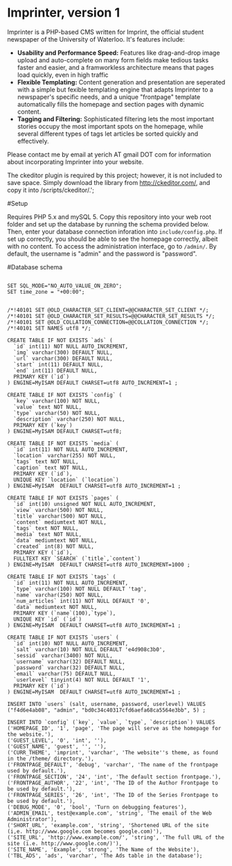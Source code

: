 Imprinter, version 1
====================

Imprinter is a PHP-based CMS written for Imprint, the official student newspaper
of the University of Waterloo. It's features include:

- **Usability and Performance Speed:** Features like drag-and-drop image upload and auto-complete on many form fields make tedious tasks faster and easier, and a framworkless architecture means that pages load quickly, even in high traffic
- **Flexible Templating:** Content generation and presentation are seperated with a simple but fexible templating engine that adapts Imprinter to a newspaper's specific needs, and a unique "frontpage" template automatically fills the homepage and section pages with dynamic content.
- **Tagging and Filtering:** Sophisticated filtering lets the most important stories occupy the most important spots on the homepage, while several different types of tags let articles be sorted quickly and effectively.

Please contact me by email at yerich AT gmail DOT com for information about incorporating Imprinter into your website.

The ckeditor plugin is required by this project; however, it is not included to save space. Simply download the library
from http://ckeditor.com/, and copy it into /scripts/ckeditor/.';

#Setup

Requires PHP 5.x and mySQL 5. Copy this repository into your web root folder and set up the database by running the schema provided below. Then, enter your database connection inforation into `include/config.php`. If set up correctly, you should be able to see the homepage correctly, albeit with no content. To access the administration interface, go to `/admin/`. By default, the username is "admin" and the password is "password".


#Database schema

```

SET SQL_MODE="NO_AUTO_VALUE_ON_ZERO";
SET time_zone = "+00:00";


/*!40101 SET @OLD_CHARACTER_SET_CLIENT=@@CHARACTER_SET_CLIENT */;
/*!40101 SET @OLD_CHARACTER_SET_RESULTS=@@CHARACTER_SET_RESULTS */;
/*!40101 SET @OLD_COLLATION_CONNECTION=@@COLLATION_CONNECTION */;
/*!40101 SET NAMES utf8 */;

CREATE TABLE IF NOT EXISTS `ads` (
  `id` int(11) NOT NULL AUTO_INCREMENT,
  `img` varchar(300) DEFAULT NULL,
  `url` varchar(300) DEFAULT NULL,
  `start` int(11) DEFAULT NULL,
  `end` int(11) DEFAULT NULL,
  PRIMARY KEY (`id`)
) ENGINE=MyISAM DEFAULT CHARSET=utf8 AUTO_INCREMENT=1 ;

CREATE TABLE IF NOT EXISTS `config` (
  `key` varchar(100) NOT NULL,
  `value` text NOT NULL,
  `type` varchar(50) NOT NULL,
  `description` varchar(250) NOT NULL,
  PRIMARY KEY (`key`)
) ENGINE=MyISAM DEFAULT CHARSET=utf8;

CREATE TABLE IF NOT EXISTS `media` (
  `id` int(11) NOT NULL AUTO_INCREMENT,
  `location` varchar(255) NOT NULL,
  `tags` text NOT NULL,
  `caption` text NOT NULL,
  PRIMARY KEY (`id`),
  UNIQUE KEY `location` (`location`)
) ENGINE=MyISAM  DEFAULT CHARSET=utf8 AUTO_INCREMENT=1 ;

CREATE TABLE IF NOT EXISTS `pages` (
  `id` int(10) unsigned NOT NULL AUTO_INCREMENT,
  `view` varchar(500) NOT NULL,
  `title` varchar(500) NOT NULL,
  `content` mediumtext NOT NULL,
  `tags` text NOT NULL,
  `media` text NOT NULL,
  `data` mediumtext NOT NULL,
  `created` int(8) NOT NULL,
  PRIMARY KEY (`id`),
  FULLTEXT KEY `SEARCH` (`title`,`content`)
) ENGINE=MyISAM  DEFAULT CHARSET=utf8 AUTO_INCREMENT=1000 ;

CREATE TABLE IF NOT EXISTS `tags` (
  `id` int(11) NOT NULL AUTO_INCREMENT,
  `type` varchar(100) NOT NULL DEFAULT 'tag',
  `name` varchar(250) NOT NULL,
  `num_articles` int(11) NOT NULL DEFAULT '0',
  `data` mediumtext NOT NULL,
  PRIMARY KEY (`name`(100),`type`),
  UNIQUE KEY `id` (`id`)
) ENGINE=MyISAM  DEFAULT CHARSET=utf8 AUTO_INCREMENT=1 ;

CREATE TABLE IF NOT EXISTS `users` (
  `id` int(10) NOT NULL AUTO_INCREMENT,
  `salt` varchar(10) NOT NULL DEFAULT 'e4d908c3b0',
  `sessid` varchar(3400) NOT NULL,
  `username` varchar(32) DEFAULT NULL,
  `password` varchar(32) DEFAULT NULL,
  `email` varchar(75) DEFAULT NULL,
  `userlevel` tinyint(4) NOT NULL DEFAULT '1',
  PRIMARY KEY (`id`)
) ENGINE=MyISAM  DEFAULT CHARSET=utf8 AUTO_INCREMENT=1 ;

INSERT INTO `users` (salt, username, password, userlevel) VALUES ("f4d6e4ab08", "admin", "bd0c34c40317cfd6aefa68ca5564e3bb", 5) ;

INSERT INTO `config` (`key`, `value`, `type`, `description`) VALUES
('HOMEPAGE_ID', '1', 'page', 'The page will serve as the homepage for the website.'),
('GUEST_LEVEL', '0', 'int', ''),
('GUEST_NAME', 'guest', '', ''),
('CURR_THEME', 'imprint', 'varchar', 'The website''s theme, as found in the /theme/ directory.'),
('FRONTPAGE_DEFAULT', 'debug', 'varchar', 'The name of the frontpage used by default.'),
('FRONTPAGE_SECTION', '24', 'int', 'The default section frontpage.'),
('FRONTPAGE_AUTHOR', '22', 'int', 'The ID of the Author Frontpage to be used by default.'),
('FRONTPAGE_SERIES', '26', 'int', 'The ID of the Series Frontpage to be used by default.'),
('DEBUG_MODE', '0', 'bool', 'Turn on debugging features'),
('ADMIN_EMAIL', test@example.com', 'string', 'The email of the Web Administrator'),
('SHORT_URL', 'example.com', 'string', 'Shortened URL of the site (i,e. http://www.google.com becomes google.com)'),
('SITE_URL', 'http://www.example.com/', 'string', 'The full URL of the site (i.e. http://www.google.com/)'),
('SITE_NAME', 'Example', 'strong', 'The Name of the Website'),
('TBL_ADS', 'ads', 'varchar', 'The Ads table in the database');

```
